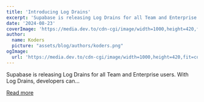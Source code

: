 ```yaml
---
title: 'Introducing Log Drains'
excerpt: 'Supabase is releasing Log Drains for all Team and Enterprise users.  With Log Drains, developers can...'
date: '2024-08-23'
coverImage: 'https://media.dev.to/cdn-cgi/image/width=1000,height=420,fit=cover,gravity=auto,format=auto/https%3A%2F%2Fdev-to-uploads.s3.amazonaws.com%2Fuploads%2Farticles%2F1mas8jxyc0fyrmiukog5.png'
author:
  name: Koders
  picture: "assets/blog/authors/koders.png"
ogImage:
  url: 'https://media.dev.to/cdn-cgi/image/width=1000,height=420,fit=cover,gravity=auto,format=auto/https%3A%2F%2Fdev-to-uploads.s3.amazonaws.com%2Fuploads%2Farticles%2F1mas8jxyc0fyrmiukog5.png'
---
```


Supabase is releasing Log Drains for all Team and Enterprise users.  With Log Drains, developers can...

[Read more](https://dev.to/supabase/introducing-log-drains-1il8)
